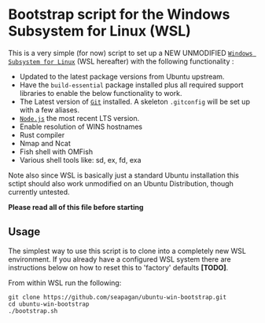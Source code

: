 # Bootstrap script for the Windows Subsystem for Linux (WSL)

This is a very simple (for now) script to set up a NEW UNMODIFIED [`Windows Subsystem for Linux`][wsl] (WSL hereafter) with the following functionality :

* Updated to the latest package versions from Ubuntu upstream.
* Have the `build-essential` package installed plus all required support libraries to enable the below functionality to work.
* The Latest version of [`Git`][git] installed. A skeleton `.gitconfig` will be set up with a few aliases.
* [`Node.js`][node] the most recent LTS version.
* Enable resolution of WINS hostnames
* Rust compiler
* Nmap and Ncat
* Fish shell with OMFish
* Various shell tools like: sd, ex, fd, exa

Note also since WSL is basically just a standard Ubuntu installation this sctipt should also work unmodified on an Ubuntu Distribution, though currently untested.

**Please read all of this file before starting**

## Usage
The simplest way to use this script is to clone into a completely new WSL environment. If you already have a configured WSL system there are instructions below on how to reset this to 'factory' defaults __[TODO]__.

From within WSL run the following:
```
git clone https://github.com/seapagan/ubuntu-win-bootstrap.git
cd ubuntu-win-bootstrap
./bootstrap.sh
```

[wsl]: https://msdn.microsoft.com/commandline/wsl/about
[git]: https://git-scm.com
[node]: https://nodejs.org
